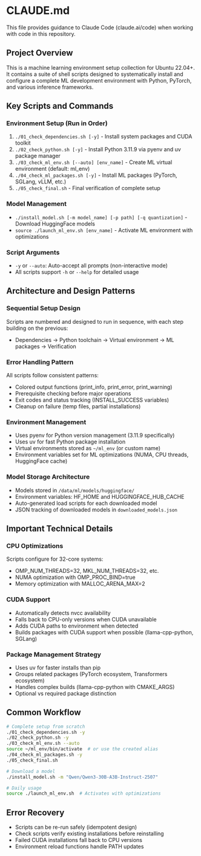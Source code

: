 # CLAUDE.md

This file provides guidance to Claude Code (claude.ai/code) when working with code in this repository.

## Project Overview
This is a machine learning environment setup collection for Ubuntu 22.04+. It contains a suite of shell scripts designed to systematically install and configure a complete ML development environment with Python, PyTorch, and various inference frameworks.

## Key Scripts and Commands

### Environment Setup (Run in Order)
1. `./01_check_dependencies.sh [-y]` - Install system packages and CUDA toolkit
2. `./02_check_python.sh [-y]` - Install Python 3.11.9 via pyenv and uv package manager
3. `./03_check_ml_env.sh [--auto] [env_name]` - Create ML virtual environment (default: ml_env)
4. `./04_check_ml_packages.sh [-y]` - Install ML packages (PyTorch, SGLang, vLLM, etc.)
5. `./05_check_final.sh` - Final verification of complete setup

### Model Management
- `./install_model.sh [-m model_name] [-p path] [-q quantization]` - Download HuggingFace models
- `source ./launch_ml_env.sh [env_name]` - Activate ML environment with optimizations

### Script Arguments
- `-y` or `--auto`: Auto-accept all prompts (non-interactive mode)
- All scripts support `-h` or `--help` for detailed usage

## Architecture and Design Patterns

### Sequential Setup Design
Scripts are numbered and designed to run in sequence, with each step building on the previous:
- Dependencies → Python toolchain → Virtual environment → ML packages → Verification

### Error Handling Pattern
All scripts follow consistent patterns:
- Colored output functions (print_info, print_error, print_warning)
- Prerequisite checking before major operations
- Exit codes and status tracking (INSTALL_SUCCESS variables)
- Cleanup on failure (temp files, partial installations)

### Environment Management
- Uses pyenv for Python version management (3.11.9 specifically)
- Uses uv for fast Python package installation
- Virtual environments stored as `~/ml_env` (or custom name)
- Environment variables set for ML optimizations (NUMA, CPU threads, HuggingFace cache)

### Model Storage Architecture
- Models stored in `/data/ml/models/huggingface/`
- Environment variables: HF_HOME and HUGGINGFACE_HUB_CACHE
- Auto-generated load scripts for each downloaded model
- JSON tracking of downloaded models in `downloaded_models.json`

## Important Technical Details

### CPU Optimizations
Scripts configure for 32-core systems:
- OMP_NUM_THREADS=32, MKL_NUM_THREADS=32, etc.
- NUMA optimization with OMP_PROC_BIND=true
- Memory optimization with MALLOC_ARENA_MAX=2

### CUDA Support
- Automatically detects nvcc availability
- Falls back to CPU-only versions when CUDA unavailable
- Adds CUDA paths to environment when detected
- Builds packages with CUDA support when possible (llama-cpp-python, SGLang)

### Package Management Strategy
- Uses uv for faster installs than pip
- Groups related packages (PyTorch ecosystem, Transformers ecosystem)
- Handles complex builds (llama-cpp-python with CMAKE_ARGS)
- Optional vs required package distinction

## Common Workflow
```bash
# Complete setup from scratch
./01_check_dependencies.sh -y
./02_check_python.sh -y  
./03_check_ml_env.sh --auto
source ~/ml_env/bin/activate  # or use the created alias
./04_check_ml_packages.sh -y
./05_check_final.sh

# Download a model
./install_model.sh -m "Qwen/Qwen3-30B-A3B-Instruct-2507"

# Daily usage
source ./launch_ml_env.sh  # Activates with optimizations
```

## Error Recovery
- Scripts can be re-run safely (idempotent design)
- Check scripts verify existing installations before reinstalling
- Failed CUDA installations fall back to CPU versions
- Environment reload functions handle PATH updates